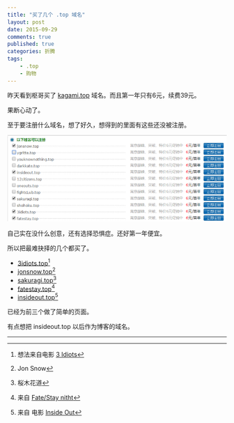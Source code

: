 ```yaml
---
title: "买了几个 .top 域名"
layout: post
date: 2015-09-29
comments: true
published: true
categories: 折腾
tags:
    - .top
    - 购物
---
```


昨天看到枢哥买了 [kagami.top](http://kagami.top) 域名。而且第一年只有6元，续费39元。

果断心动了。

至于要注册什么域名，想了好久，想得到的里面有这些还没被注册。

![](/assets/images/2015-09-29/domain-list.png)

自己实在没什么创意，还有选择恐惧症。还好第一年便宜。

所以把最难抉择的几个都买了。

- [3idiots.top](http://3idiots.top)[^1]
- [jonsnow.top](http://jonsnow.top)[^2]
- [sakuragi.top](http://sakuragi.top)[^3]
- [fatestay.top](http://fatestay.top)[^4]
- [insideout.top](http://insideout.top)[^5]

已经为前三个做了简单的页面。

有点想把 insideout.top 以后作为博客的域名。

---

 [^1]: 想法来自电影 [3 Idiots](http://movie.douban.com/subject/3793023/)
 [^2]: Jon Snow
 [^3]: 桜木花道
 [^4]: 来自 [Fate/Stay nitht](https://zh.wikipedia.org/wiki/Fate/stay_night)
 [^5]: 来自 电影 [Inside Out](http://movie.douban.com/subject/10533913/)